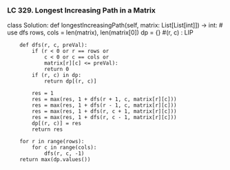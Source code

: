 ### LC 329. Longest Increasing Path in a Matrix
class Solution:
    def longestIncreasingPath(self, matrix: List[List[int]]) -> int:
        # use dfs
        rows, cols = len(matrix), len(matrix[0])
        dp = {} #(r, c) : LIP

        def dfs(r, c, preVal):
            if (r < 0 or r == rows or
                c < 0 or c == cols or
                matrix[r][c] <= preVal):
                return 0
            if (r, c) in dp:
                return dp[(r, c)]
        
            res = 1
            res = max(res, 1 + dfs(r + 1, c, matrix[r][c]))
            res = max(res, 1 + dfs(r - 1, c, matrix[r][c]))
            res = max(res, 1 + dfs(r, c + 1, matrix[r][c]))
            res = max(res, 1 + dfs(r, c - 1, matrix[r][c]))
            dp[(r, c)] = res
            return res

        for r in range(rows):
            for c in range(cols):
                dfs(r, c, -1)
        return max(dp.values())  